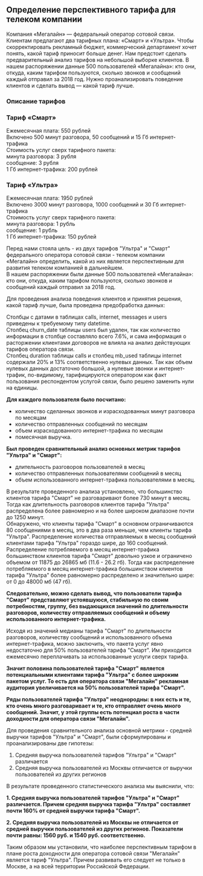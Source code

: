 ## Определение перспективного тарифа для телеком компании   

Компания «Мегалайн» — федеральный оператор сотовой связи.   
Клиентам предлагают два тарифных плана: «Смарт» и «Ультра». Чтобы скорректировать рекламный бюджет, коммерческий департамент хочет понять, какой тариф приносит больше денег. Нам предстоит сделать предварительный анализ тарифов на небольшой выборке клиентов. В нашем распоряжении данные 500 пользователей «Мегалайна»: кто они, откуда, каким тарифом пользуются, сколько звонков и сообщений каждый отправил за 2018 год. Нужно проанализировать поведение клиентов и сделать вывод — какой тариф лучше.   

### Описание тарифов   

### Тариф «Смарт»   
Ежемесячная плата: 550 рублей   
Включено 500 минут разговора, 50 сообщений и 15 Гб интернет-трафика   
Стоимость услуг сверх тарифного пакета:   
минута разговора: 3 рубля   
сообщение: 3 рубля   
1 Гб интернет-трафика: 200 рублей   

### Тариф «Ультра»   
Ежемесячная плата: 1950 рублей   
Включено 3000 минут разговора, 1000 сообщений и 30 Гб интернет-трафика   
Стоимость услуг сверх тарифного пакета:   
минута разговора: 1 рубль   
сообщение: 1 рубль   
1 Гб интернет-трафика: 150 рублей   

Перед нами стояла цель - из двух тарифов "Ультра" и "Смарт" федерального оператора сотовой связи - телеком компании «Мегалайн» определить, какой из них является перспективным для развития телеком компанией в дальнейшем.      
В нашем распоряжении были данные 500 пользователей «Мегалайна»: кто они, откуда, каким тарифом пользуются, сколько звонков и сообщений каждый отправил за 2018 год.   

Для проведения анализа поведения клиентов и принятия решения, какой тариф лучше, была проведена предобработка данных: 

Столбцы с датами в таблицах calls, internet, messages и users приведены к требуемому типу datetime.   
Столбец churn_date таблицы users был удален, так как количество информации в столбце составляло всего 7.6%, и сама информация о расторжении клиентами договоров не влияла на анализ действующих тарифов оператора связи.   
Столбец duration таблицы calls и столбец mb_used таблицы internet содержали 20% и 13% соответственно нулевых данных.    Так как объем нулевых данных достаточно большой, а нулевые звонки и интернет-трафик, по-видимому, тарифицируются оператором как факт пользования респондентом услугой связи, было решено заменить нули на единицы.   

**Для каждого пользователя было посчитано:**   

   * количество сделанных звонков и израсходованных минут разговора по месяцам   
   * количество отправленных сообщений по месяцам   
   * объем израсходованного интернет-трафика по месяцам   
   * помесячная выручка.   
   
**Был проведен сравнительный анализ основных метрик тарифов "Ультра" и "Смарт":** 

   * длительность разговоров пользователей в месяц   
   * количество отправленных пользователями сообщений в месяц   
   * объем использованного интернет-трафика пользователями в месяц.   
   

В результате проведенного анализа установлено, что большинство клиентов тарифа "Смарт" не разговаривают более 730 минут в месяц. Тогда как длительность разговоров клиентов тарифа "Ультра" распределена более равномерно и на более широком диапазоне почти до 1250 минут.   
Обнаружено, что клиенты тарифа "Смарт" в основном ограничиваются 80 сообщениями в месяц, это в два раза меньше, чем клиенты тарифа "Ультра". Распределение количества отправляемых в месяц сообщений клиентами тарифа "Ультра" гораздо шире, до 160 сообщений.   
Распределение потребляемого в месяц интернет-трафика большинством клиентов тарифа "Смарт" довольно узкое и ограничено объемом от 11875 до 26865 мб (11.6 - 26.2 гб). Тогда как распределение потребляемого в месяц интернет-трафика большинством клиентов тарифа "Ультра" более равномерно распределено и значительно шире: от 0 до 48000 мб (47 гб).      

**Следовательно, можно сделать вывод, что пользователи тарифа "Смарт" представляют устоявшуюся, стабильную по своим потребностям, группу, без выдающихся значений по длительности разговоров, количеству отправляемых сообщений и объему использованного интернет-трафика.**   

Исходя из значений медианы тарифа "Смарт" по длительности разговоров, количеству сообщений и использованного объема интернет-трафика, можно заключить, что пакета услуг явно недостаточно для 50% пользователей тарифа "Смарт". Им приходится ежемесячно переплачивать за использованные услуги сверх тарифа.   

**Значит половина пользователей тарифа "Смарт" является потенциальными клиентами тарифа "Ультра" с более широким пакетом услуг. То есть для оператора связи "Мегалайн" рекламная аудитория увеличивается на 50% пользователей тарифа "Смарт".**     

**Ряды пользователей тарифа "Ультра" неоднородны: в них есть и те, кто очень много разговаривает и те, кто отправляет очень много сообщений. Значит, у этой группы есть потенциал роста в части доходности для оператора связи "Мегалайн".**   

Для проведения сравнительного анализа основной метрики - средней выручки тарифов "Ультра" и "Смарт", были сформулированы и проанализированы две гипотезы:   

   1. Средняя выручка пользователей тарифов "Ультра" и "Смарт" различается   
   2. Средняя выручка пользователей из Москвы отличается от выручки пользователей из других регионов   
   
В результате проведенного статистического анализа мы выяснили, что:   

   **1. Средняя выручка пользователей тарифов "Ультра" и "Смарт" различается. Причем средняя выручка тарифа "Ультра" составляет почти 160% от средней выручки тарифа "Смарт".**   
   
   **2. Cредняя выручка пользователей из Москвы не отличается от средней выручки пользователей из других регионов. Показатели почти равны: 1560 руб. и 1540 руб. соответственно.**   
   
Таким образом  мы установили, что наиболее перспективным тарифом в плане роста доходности для оператора сотовой связи "Мегалайн" является тариф "Ультра". Причем развивать его следует не только в Москве, а на всей территории Российской Федерации. 
